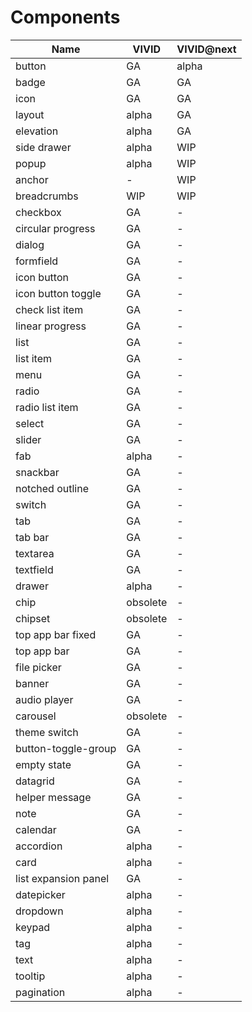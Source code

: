 # Components

<!-- Statuses can be GA | alpha | WIP | backlog | deprecated | obsolete -->

| Name                 | VIVID    | VIVID@next |
|----------------------|----------|------------|
| button               | GA       | alpha      |
| badge                | GA       | GA         |
| icon                 | GA       | GA         |
| layout               | alpha    | GA         |
| elevation            | alpha    | GA         |
| side drawer          | alpha    | WIP        |
| popup                | alpha    | WIP        |
| anchor               | -        | WIP        |
| breadcrumbs          | WIP      | WIP        |
| checkbox             | GA       | -          |
| circular progress    | GA       | -          |
| dialog               | GA       | -          |
| formfield            | GA       | -          |
| icon button          | GA       | -          |
| icon button toggle   | GA       | -          |
| check list item      | GA       | -          |
| linear progress      | GA       | -          |
| list                 | GA       | -          |
| list item            | GA       | -          |
| menu                 | GA       | -          |
| radio                | GA       | -          |
| radio list item      | GA       | -          |
| select               | GA       | -          |
| slider               | GA       | -          |
| fab                  | alpha    | -          |
| snackbar             | GA       | -          |
| notched outline      | GA       | -          |
| switch               | GA       | -          |
| tab                  | GA       | -          |
| tab bar              | GA       | -          |
| textarea             | GA       | -          |
| textfield            | GA       | -          |
| drawer               | alpha    | -          |
| chip                 | obsolete | -          |
| chipset              | obsolete | -          |
| top app bar fixed    | GA       | -          |
| top app bar          | GA       | -          |
| file picker          | GA       | -          |
| banner               | GA       | -          |
| audio player         | GA       | -          |
| carousel             | obsolete | -          |
| theme switch         | GA       | -          |
| button-toggle-group  | GA       | -          |
| empty state          | GA       | -          |
| datagrid             | GA       | -          |
| helper message       | GA       | -          |
| note                 | GA       | -          |
| calendar             | GA       | -          |
| accordion            | alpha    | -          |
| card                 | alpha    | -          |
| list expansion panel | GA       | -          |
| datepicker           | alpha    | -          |
| dropdown             | alpha    | -          |
| keypad               | alpha    | -          |
| tag                  | alpha    | -          |
| text                 | alpha    | -          |
| tooltip              | alpha    | -          |
| pagination           | alpha    | -          |
